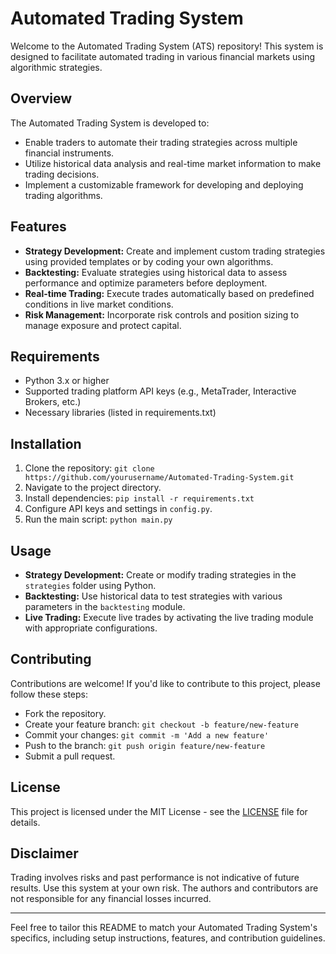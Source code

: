 # Automated Trading System

Welcome to the Automated Trading System (ATS) repository! This system is designed to facilitate automated trading in various financial markets using algorithmic strategies.

## Overview

The Automated Trading System is developed to:

- Enable traders to automate their trading strategies across multiple financial instruments.
- Utilize historical data analysis and real-time market information to make trading decisions.
- Implement a customizable framework for developing and deploying trading algorithms.

## Features

- **Strategy Development:** Create and implement custom trading strategies using provided templates or by coding your own algorithms.
- **Backtesting:** Evaluate strategies using historical data to assess performance and optimize parameters before deployment.
- **Real-time Trading:** Execute trades automatically based on predefined conditions in live market conditions.
- **Risk Management:** Incorporate risk controls and position sizing to manage exposure and protect capital.

## Requirements

- Python 3.x or higher
- Supported trading platform API keys (e.g., MetaTrader, Interactive Brokers, etc.)
- Necessary libraries (listed in requirements.txt)

## Installation

1. Clone the repository: `git clone https://github.com/yourusername/Automated-Trading-System.git`
2. Navigate to the project directory.
3. Install dependencies: `pip install -r requirements.txt`
4. Configure API keys and settings in `config.py`.
5. Run the main script: `python main.py`

## Usage

- **Strategy Development:** Create or modify trading strategies in the `strategies` folder using Python.
- **Backtesting:** Use historical data to test strategies with various parameters in the `backtesting` module.
- **Live Trading:** Execute live trades by activating the live trading module with appropriate configurations.

## Contributing

Contributions are welcome! If you'd like to contribute to this project, please follow these steps:
- Fork the repository.
- Create your feature branch: `git checkout -b feature/new-feature`
- Commit your changes: `git commit -m 'Add a new feature'`
- Push to the branch: `git push origin feature/new-feature`
- Submit a pull request.

## License

This project is licensed under the MIT License - see the [LICENSE](LICENSE) file for details.

## Disclaimer

Trading involves risks and past performance is not indicative of future results. Use this system at your own risk. The authors and contributors are not responsible for any financial losses incurred.

---

Feel free to tailor this README to match your Automated Trading System's specifics, including setup instructions, features, and contribution guidelines.

